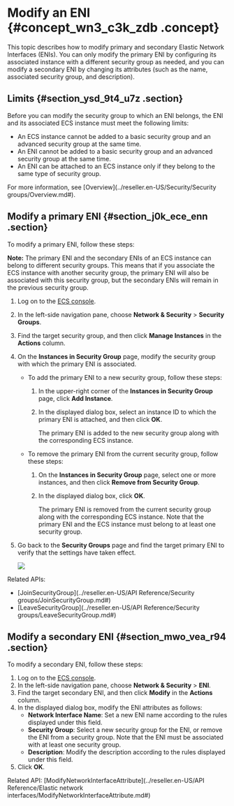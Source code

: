 # Modify an ENI {#concept_wn3_c3k_zdb .concept}

This topic describes how to modify primary and secondary Elastic Network Interfaces \(ENIs\). You can only modify the primary ENI by configuring its associated instance with a different security group as needed, and you can modify a secondary ENI by changing its attributes \(such as the name, associated security group, and description\).

## Limits {#section_ysd_9t4_u7z .section}

Before you can modify the security group to which an ENI belongs, the ENI and its associated ECS instance must meet the following limits:

-   An ECS instance cannot be added to a basic security group and an advanced security group at the same time.
-   An ENI cannot be added to a basic security group and an advanced security group at the same time.
-   An ENI can be attached to an ECS instance only if they belong to the same type of security group.

For more information, see [Overview](../reseller.en-US/Security/Security groups/Overview.md#).

## Modify a primary ENI {#section_j0k_ece_enn .section}

To modify a primary ENI, follow these steps:

**Note:** The primary ENI and the secondary ENIs of an ECS instance can belong to different security groups. This means that if you associate the ECS instance with another security group, the primary ENI will also be associated with this security group, but the secondary ENIs will remain in the previous security group.

1.  Log on to the [ECS console](https://partners-intl.console.aliyun.com/#/ecs).
2.  In the left-side navigation pane, choose **Network & Security** \> **Security Groups**.
3.  Find the target security group, and then click **Manage Instances** in the **Actions** column.
4.  On the **Instances in Security Group** page, modify the security group with which the primary ENI is associated.
    -   To add the primary ENI to a new security group, follow these steps:
        1.  In the upper-right corner of the **Instances in Security Group** page, click **Add Instance**.
        2.  In the displayed dialog box, select an instance ID to which the primary ENI is attached, and then click **OK**.

            The primary ENI is added to the new security group along with the corresponding ECS instance.

    -   To remove the primary ENI from the current security group, follow these steps:
        1.  On the **Instances in Security Group** page, select one or more instances, and then click **Remove from Security Group**.
        2.  In the displayed dialog box, click **OK**.

            The primary ENI is removed from the current security group along with the corresponding ECS instance. Note that the primary ENI and the ECS instance must belong to at least one security group.

5.  Go back to the **Security Groups** page and find the target primary ENI to verify that the settings have taken effect.

    ![](http://static-aliyun-doc.oss-cn-hangzhou.aliyuncs.com/assets/img/9737/156214603545058_en-US.jpg)


Related APIs:

-   [JoinSecurityGroup](../reseller.en-US/API Reference/Security groups/JoinSecurityGroup.md#)
-   [LeaveSecurityGroup](../reseller.en-US/API Reference/Security groups/LeaveSecurityGroup.md#)

## Modify a secondary ENI {#section_mwo_vea_r94 .section}

To modify a secondary ENI, follow these steps:

1.  Log on to the [ECS console](https://partners-intl.console.aliyun.com/#/ecs).
2.  In the left-side navigation pane, choose **Network & Security** \> **ENI**.
3.  Find the target secondary ENI, and then click **Modify** in the **Actions** column.
4.  In the displayed dialog box, modify the ENI attributes as follows:
    -   **Network Interface Name**: Set a new ENI name according to the rules displayed under this field.
    -   **Security Group**: Select a new security group for the ENI, or remove the ENI from a security group. Note that the ENI must be associated with at least one security group.
    -   **Description**: Modify the description according to the rules displayed under this field.
5.  Click **OK**.

Related API: [ModifyNetworkInterfaceAttribute](../reseller.en-US/API Reference/Elastic network interfaces/ModifyNetworkInterfaceAttribute.md#)

